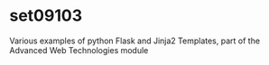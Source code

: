 # set09103

Various examples of python Flask and Jinja2 Templates, part of the Advanced Web Technologies module
